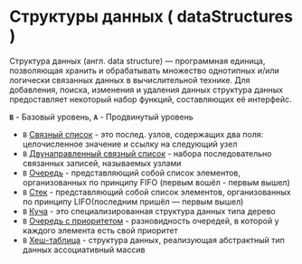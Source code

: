 
# Структуры данных ( dataStructures )

Структура данных (англ. data structure) — программная единица, позволяющая хранить и обрабатывать множество однотипных и/или логически связанных данных в вычислительной технике. Для добавления, поиска, изменения и удаления данных структура данных предоставляет некоторый набор функций, составляющих её интерфейс.

**`B`** - Базовый уровень, **`A`** - Продвинутый уровень

- `В` [Связный список](./linked-list) - это послед. узлов, содержащих два поля: целочисленное значение и ссылку на следующий узел
- `В` [Двунаправленный связный список](./doubly-linked-list) - набора последовательно связанных записей, называемых узлами
- `В` [Очередь](./queue) - представляющий собой список элементов, организованных по принципу FIFO (первым вошёл - первым вышел)
- `В` [Стек](./stack) - представляющий собой список элементов, организованных по принципу  LIFO(последним пришёл — первым вышел)
- `В` [Куча](./heap) - это специализированная структура данных типа дерево
- `В` [Очередь с приоритетом](./priority-queue) - разновидность очередей, в которой у каждого элемента есть свой приоритет
- `В` [Хеш-таблица](./hash-table) - структура данных, реализующая абстрактный тип данных ассоциативный массив